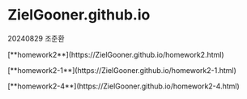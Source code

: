 # ZielGooner.github.io
<h>20240829 조준환</h>
<p>[**homework2**](https://ZielGooner.github.io/homework2.html)</p>
<p>[**homework2-1**](https://ZielGooner.github.io/homework2-1.html)</p>
<p>[**homework2-4**](https://ZielGooner.github.io/homework2-4.html)</p>

